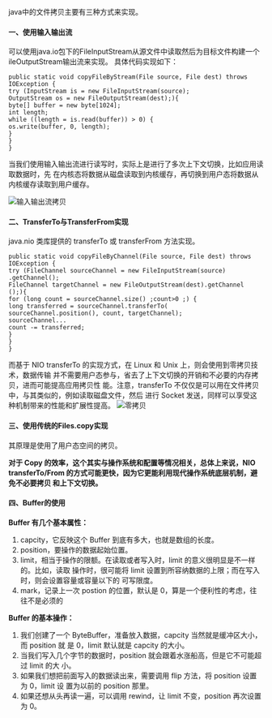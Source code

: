 java中的文件拷贝主要有三种方式来实现。

#### 一、使用输入输出流
可以使用java.io包下的FileInputStream从源文件中读取然后为目标文件构建一个ileOutputStream输出流来实现。
具体代码实现如下：
```
public static void copyFileByStream(File source, File dest) throws
IOException {
try (InputStream is = new FileInputStream(source);
OutputStream os = new FileOutputStream(dest);){
byte[] buffer = new byte[1024];
int length;
while ((length = is.read(buffer)) > 0) {
os.write(buffer, 0, length);
}
}
}
```

当我们使用输入输出流进行读写时，实际上是进行了多次上下文切换，比如应用读取数据时，先
在内核态将数据从磁盘读取到内核缓存，再切换到用户态将数据从内核缓存读取到用户缓存。

![输入输出流拷贝](https://github.com/ljcan/Review/blob/master/Java/pictures/%E8%BE%93%E5%85%A5%E8%BE%93%E5%87%BA%E6%B5%81%E6%8B%B7%E8%B4%9D.png)

#### 二、TransferTo与TransferFrom实现
 java.nio 类库提供的 transferTo 或 transferFrom 方法实现。
 ```
 public static void copyFileByChannel(File source, File dest) throws
IOException {
try (FileChannel sourceChannel = new FileInputStream(source)
.getChannel();
FileChannel targetChannel = new FileOutputStream(dest).getChannel
();){
for (long count = sourceChannel.size() ;count>0 ;) {
long transferred = sourceChannel.transferTo(
sourceChannel.position(), count, targetChannel); 
sourceChannel...
count -= transferred;
}
}
}
 ```
 
 而基于 NIO transferTo 的实现方式，在 Linux 和 Unix 上，则会使用到零拷贝技术，数据传输
并不需要用户态参与，省去了上下文切换的开销和不必要的内存拷贝，进而可能提高应用拷贝性
能。注意，transferTo 不仅仅是可以用在文件拷贝中，与其类似的，例如读取磁盘文件，然后
进行 Socket 发送，同样可以享受这种机制带来的性能和扩展性提高。
![零拷贝](https://github.com/ljcan/Review/blob/master/Java/pictures/transferTo%E6%8B%B7%E8%B4%9D.png)
 
 #### 三、使用传统的Files.copy实现
 其原理是使用了用户态空间的拷贝。
 
 
 **对于 Copy 的效率，这个其实与操作系统和配置等情况相关，总体上来说，NIO
transferTo/From 的方式可能更快，因为它更能利用现代操作系统底层机制，避免不必要拷贝
和上下文切换。**

#### 四、Buffer的使用
**Buffer 有几个基本属性：**
1. capcity，它反映这个 Buffer 到底有多大，也就是数组的长度。
2. position，要操作的数据起始位置。
3. limit，相当于操作的限额。在读取或者写入时，limit 的意义很明显是不一样的。比如，读取
操作时，很可能将 limit 设置到所容纳数据的上限；而在写入时，则会设置容量或容量以下的
可写限度。
4. mark，记录上一次 postion 的位置，默认是 0，算是一个便利性的考虑，往往不是必须的

**Buffer 的基本操作：**
1. 我们创建了一个 ByteBuffer，准备放入数据，capcity 当然就是缓冲区大小，而 position 就
是 0，limit 默认就是 capcity 的大小。
2. 当我们写入几个字节的数据时，position 就会跟着水涨船高，但是它不可能超过 limit 的大
小。
3. 如果我们想把前面写入的数据读出来，需要调用 flip 方法，将 position 设置为 0，limit 设
置为以前的 position 那里。
4. 如果还想从头再读一遍，可以调用 rewind，让 limit 不变，position 再次设置为 0。

 
